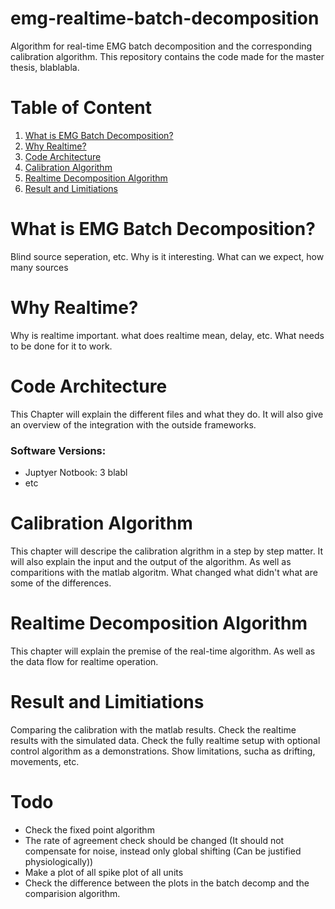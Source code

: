 # emg-realtime-batch-decomposition
Algorithm for real-time EMG batch decomposition and the corresponding calibration algorithm.
This repository contains the code made for the master thesis, blablabla.


# Table of Content
1. [What is EMG Batch Decomposition?](#emg-realtime-batch-decomposition)
2. [Why Realtime?](#why-realtime)
3. [Code Architecture](#code-architecture)
4. [Calibration Algorithm](#calibration-algorithm)
5. [Realtime Decomposition Algorithm](#realtime-decomposition-algorithm)
6. [Result and Limitiations](#result-and-limitiations)

# What is EMG Batch Decomposition?
Blind source seperation, etc. Why is it interesting. What can we expect, how many sources
# Why Realtime?
Why is realtime important. what does realtime mean, delay, etc. What needs to be done for it to work.
# Code Architecture
This Chapter will explain the different files and what they do. It will also give an overview of the integration with the outside frameworks.

### Software Versions:
- Juptyer Notbook: 3 blabl
- etc

# Calibration Algorithm
This chapter will descripe the calibration algrithm in a step by step matter. It will also explain the input and the output of the algorithm. As well as comparitions with the matlab algoritm. What changed what didn't what are some of the differences.
# Realtime Decomposition Algorithm
This chapter will explain the premise of the real-time algorithm. As well as the data flow for realtime operation.
# Result and Limitiations
Comparing the calibration with the matlab results. Check the realtime results with the simulated data. Check the fully realtime setup with optional control algorithm as a demonstrations. 
Show limitations, sucha as drifting, movements, etc.

# Todo

- Check the fixed point algorithm
- The rate of agreement check should be changed (It should not compensate for noise, instead only global shifting (Can be justified physiologically))
- Make a plot of all spike plot of all units
- Check the difference between the plots in the batch decomp and the comparision algorithm.